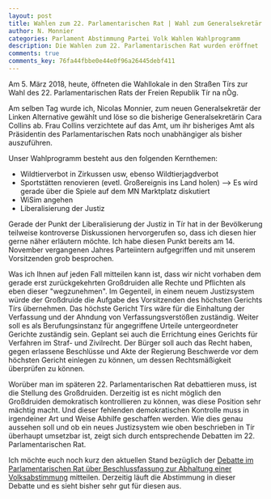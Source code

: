 ```yaml
---
layout: post
title: Wahlen zum 22. Parlamentarischen Rat | Wahl zum Generalsekretär | Wahlprogramm
author: N. Monnier
categories: Parlament Abstimmung Partei Volk Wahlen Wahlprogramm
description: Die Wahlen zum 22. Parlamentarischen Rat wurden eröffnet
comments: true
comments_key: 76fa44fbbe0e44e0f96a26445debf411
---
```

Am 5. März 2018, heute, öffneten die Wahllokale in den Straßen Tírs zur Wahl des 22. Parlamentarischen Rats der Freien Republik Tír na nÒg.

Am selben Tag wurde ich, Nicolas Monnier, zum neuen Generalsekretär der Linken Alternative gewählt und löse so die bisherige Generalsekretärin Cara Collins ab. Frau Collins verzichtete auf das Amt, um ihr bisheriges Amt als Präsidentin des Parlamentarischen Rats noch unabhängiger als bisher auszuführen.

Unser Wahlprogramm besteht aus den folgenden Kernthemen:
* Wildtierverbot in Zirkussen usw, ebenso Wildtierjagdverbot
* Sportstätten renovieren (evetl. Großereignis ins Land holen) --> Es wird gerade über die Spiele auf dem MN Marktplatz diskutiert
* WiSim angehen
* Liberalisierung der Justiz

Gerade der Punkt der Liberalisierung der Justiz in Tír hat in der Bevölkerung teilweise kontroverse Diskussionen hervorgerufen so, dass ich diesen hier gerne näher erläutern möchte. Ich habe diesen Punkt bereits am 14. November vergangenen Jahres Parteiintern aufgegriffen und mit unserem Vorsitzenden grob besprochen.

Was ich Ihnen auf jeden Fall mitteilen kann ist, dass wir nicht vorhaben dem gerade erst zurückgekehrten Großdruiden alle Rechte und Pflichten als eben dieser "wegzunehmen". Im Gegenteil, in einem neuem Justizsystem würde der Großdruide die Aufgabe des Vorsitzenden des höchsten Gerichts Tírs übernehmen. Das höchste Gericht Tírs wäre für die Einhaltung der Verfassung und der Ahndung von Verfassungsverstößen zuständig. Weiter soll es als Berufungsinstanz für angegriffene Urteile untergeordneter Gerichte zuständig sein. Geplant sei auch die Errichtung eines Gerichts für Verfahren im Straf- und Zivilrecht. Der Bürger soll auch das Recht haben, gegen erlassene Beschlüsse und Akte der Regierung Beschwerde vor dem höchsten Gericht einlegen zu können, um dessen Rechtsmäßigkeit überprüfen zu können.

Worüber man im späteren 22. Parlamentarischen Rat debattieren muss, ist die Stellung des Großdruiden. Derzeitig ist es nicht möglich den Großdruiden demokratisch kontrollieren zu können, was diese Position sehr mächtig macht. Und dieser fehlenden demokratischen Kontrolle muss in irgendeiner Art und Weise Abhilfe geschaffen werden. Wie dies genau aussehen soll und ob ein neues Justizsystem wie oben beschrieben in Tír überhaupt umsetzbar ist, zeigt sich durch entsprechende Debatten im 22. Parlamentarischen Rat.

Ich möchte euch noch kurz den aktuellen Stand bezüglich der [Debatte im Parlamentarischen Rat über Beschlussfassung zur Abhaltung einer Volksabstimmung](http://nicolas-monnier.eynet.xyz/2018/02/07/debatte-im-parlamentarischen-rat-uber-beschlussfassung-zur-abhaltung-einer-volksabstimmung.html) mitteilen. Derzeitig läuft die Abstimmung in dieser Debatte und es sieht bisher sehr gut für diesen aus.

